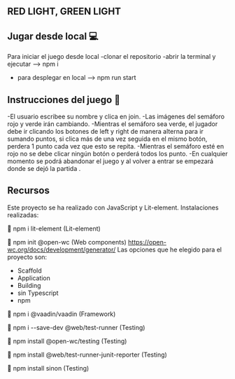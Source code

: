 ## RED LIGHT, GREEN LIGHT

## Jugar desde local 💻

Para iniciar el juego desde local
-clonar el repositorio
-abrir la terminal y ejecutar --> npm i
- para desplegar en local --> npm run start


## Instrucciones del juego 🚦

-El usuario escribee su nombre y clica en join. 
-Las imágenes del semáforo  rojo y verde irán cambiando. 
-Mientras el semáforo sea verde, el jugador debe ir clicando los botones de left y right de manera alterna para ir sumando puntos, si clica más de una vez seguida en el mismo botón, perdera 1 punto cada vez que esto se repita.
-Mientras el semáforo esté en rojo no se debe clicar ningún botón o perderá todos los punto.
-En cualquier momento se podrá abandonar el juego y al volver a entrar se empezará donde se dejó la partida .
## Recursos

Este proyecto se ha realizado con JavaScript y Lit-element.
Instalaciones realizadas:

🔹 npm i lit-element                                 (Lit-element)

🔹 npm init @open-wc                                 (Web components)
   https://open-wc.org/docs/development/generator/
   Las opciones que he elegido para el proyecto son:
   - Scaffold
   - Application
   - Building
   - sin Typescript
   - npm

🔹 npm i @vaadin/vaadin                              (Framework)

🔹 npm i --save-dev @web/test-runner                 (Testing)

🔹 npm install @open-wc/testing                      (Testing)

🔹 npm install @web/test-runner-junit-reporter       (Testing)

🔹 npm install sinon                                 (Testing)


